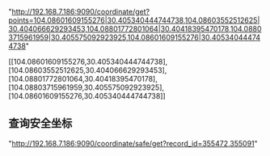 "http://192.168.7.186:9090/coordinate/get?points=104.08601609155276|30.405340444744738,104.08603552512625|30.404066629293453,104.08801772801064|30.40418395470178,104.08803715961959|30.405575092923925,104.08601609155276|30.405340444744738"

[[104.08601609155276,30.405340444744738],[104.08603552512625,30.404066629293453],[104.08801772801064,30.40418395470178],[104.08803715961959,30.405575092923925],[104.08601609155276,30.405340444744738]]


## 查询安全坐标
"http://192.168.7.186:9090/coordinate/safe/get?record_id=355472,355091"